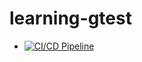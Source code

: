 # learning-gtest
 - [![CI/CD Pipeline](https://github.com/zerotacg/learning-gtest/actions/workflows/ci.yml/badge.svg)](https://github.com/zerotacg/learning-gtest/actions/workflows/ci.yml)